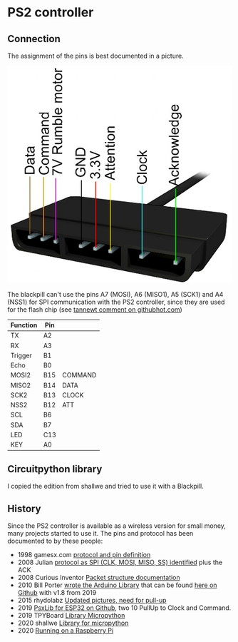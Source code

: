 # PS2 controller

## Connection

The assignment of the pins is best documented in a picture.

![Connector PS2](connector_ps2.jpg)

The blackpill can't use the pins A7 (MOSI), A6 (MISO1), A5 (SCK1) and A4 (NSS1) for SPI communication with the PS2 controller, since they are used for the flash chip (see [tannewt comment on githubhot.com](https://githubhot.com/repo/adafruit/circuitpython/issues/5134))

| Function | Pin |          |
|----------|-----|----------|
| TX       | A2  |          |
| RX       | A3  |          |
| Trigger  | B1  |          |
| Echo     | B0  |          |
| MOSI2    | B15 | COMMAND |
| MISO2    | B14 | DATA     |
| SCK2     | B13 | CLOCK    |
| NSS2     | B12 | ATT      |
| SCL      | B6  |          |
| SDA      | B7  |          |
| LED      | C13 |          |
| KEY      | A0  |          |

## Circuitpython library

I copied the edition from shallwe and tried to use it with a Blackpill.

## History

Since the PS2 controller is available as a wireless version for small money, many projects started to use it. The pins and protocol has been documented to by these people:

- 1998 gamesx.com [protocol and pin definition](https://gamesx.com/controldata/psxcont/psxcont.htm)
- 2008 Julian [protocol as SPI (CLK, MOSI, MISO, SS) identified](hhttps://blog.nearfuturelaboratory.com/2008/06/19/playstation2-logic-analysis/) plus the ACK
- 2008 Curious Inventor [Packet structure documentation](https://store.curiousinventor.com/guides/PS2/)
- 2010 Bill Porter [wrote the Arduino Library](http://www.billporter.info/2010/06/05/playstation-2-controller-arduino-library-v1-0/) that can be found [here on Github](https://github.com/madsci1016/Arduino-PS2X) with v1.8 from 2019
- 2015 rhydolabz [Updated pictures, need for pull-up](https://www.rhydolabz.com/wiki/?p=12663)
- 2019 [PsxLib for ESP32 on Github](https://github.com/GiuseppePorcheddu/PsxLib), two 10 PullUp to Clock and Command.
- 2019 TPYBoard [Library Micropython](https://github.com/TPYBoard/TPYBoard_lib/tree/master/18.PS2%20---%20PS2%E6%97%A0%E7%BA%BF%E6%89%8B%E6%9F%84)
- 2020 shallwe [Library for micropython](https://github.com/shallwe/micropython_ps2)
- 2020 [Running on a Raspberry Pi](https://www.programmersought.com/article/71065949952/)

